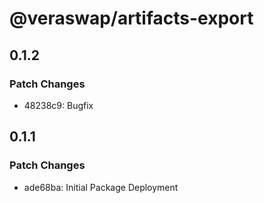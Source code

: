 # @veraswap/artifacts-export

## 0.1.2

### Patch Changes

- 48238c9: Bugfix

## 0.1.1

### Patch Changes

- ade68ba: Initial Package Deployment

